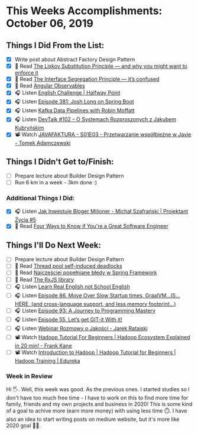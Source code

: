 # This Weeks Accomplishments: October 06, 2019

## Things I Did From the List:

- [x] Write post about Abstract Factory Design Pattern
- [x] 📗 Read [The Liskov Substitution Principle — and why you might want to enforce it](https://medium.com/hackernoon/the-liskov-substitution-principle-and-why-you-might-want-to-enforce-it-6f5bbb05c06d)
- [x] 📗 Read [The Interface Segregation Principle — it’s confused](https://medium.com/@jim_ej/the-interface-segregation-principle-its-confused-aa856de97d36)
- [x] 📗 Read [Angular Observables](https://angular.io/guide/observables)
- [x] 🎧 Listen [English Challenge | Halfway Point](https://youtu.be/Oq5UAMSSJ3Q)
- [x] 🎧 Listen [Episode 381: Josh Long on Spring Boot](https://www.se-radio.net/2019/09/episode-381-josh-long-on-spring-boot/)
- [x] 🎧 Listen [Kafka Data Pipelines with Robin Moffatt](https://softwareengineeringdaily.com/2019/09/23/kafka-data-pipelines-with-robin-moffatt/)
- [x] 🎧 Listen [DevTalk #102 – O Systemach Rozproszonych z Jakubem Kubryńskim](https://devstyle.pl/2019/09/23/devtalk-102-o-systemach-rozproszonych-z-jakubem-kubrynskim/)
- [x] 📽️ Watch [JAVAFAKTURA - S01E03 - Przetwarzanie współbieżne w Javie - Tomek Adamczewski](https://www.youtube.com/watch?v=ttvQvDC6z1A)

## Things I Didn't Get to/Finish:

- [ ] Prepare lecture about Builder Design Pattern
- [ ] Run 6 km in a week - 3km done :)

### Additional Things I Did:

- [x] 🎧 Listen [Jak Inwestuje Bloger Milioner - Michał Szafrański | Projektant Życia #5](https://youtu.be/ziKLub_lyGA)
- [x] 📗 Read [Four Ways to Know if You're a Great Software Engineer](https://medium.com/better-programming/4-tells-whether-youre-a-great-software-engineer-b0e496ed8f3b)

## Things I'll Do Next Week:

- [ ] Prepare lecture about Builder Design Pattern
- [ ] 📗 Read [Thread pool self-induced deadlocks](https://www.nurkiewicz.com/2018/09/thread-pool-self-induced-deadlocks.html?utm_source=jvm-bloggers.com&utm_medium=link&utm_campaign=jvm-bloggers)
- [ ] 📗 Read [Najczęściej popełniane błędy w Spring Framework](http://nullpointerexception.pl/najczesciej-popelniane-bledy-w-spring-framework/)
- [ ] 📗 Read [The RxJS library](https://angular.io/guide/rx-library)
- [ ] 🎧 Listen [Learn Real English not School English](https://youtu.be/nctksGqMup4)
- [ ] 🎧 Listen [Episode 86. Move Over Slow Startup times, GraalVM…IS…HERE. (and cross-language support, and less memory footprint…)](https://www.javapubhouse.com/2019/10/episode-86-move-over-slow-startup-times-graalvm-is-here-and-cross-language-support-and-less-memory-footprint.html)
- [ ] 🎧 Listen [Episode 93: A Journey to Programming Mastery](https://www.programmingthrowdown.com/2019/09/episode-93-journey-to-programming.html)
- [ ] 🎧 Listen [Episode 55. Let’s get GIT-it With it!](https://www.javapubhouse.com/2016/01/episode-55-lets-get-git-it-with-it.html)
- [ ] 🎧 Listen [Webinar Rozmowy o Jakości - Jarek Ratajski](https://youtu.be/LJPLM7M4xvw)
- [ ] 📽️ Watch [Hadoop Tutorial For Beginners | Hadoop Ecosystem Explained in 20 min! - Frank Kane](https://youtu.be/DCaiZq3aBSc)
- [ ] 📽️ Watch [Introduction to Hadoop | Hadoop Tutorial for Beginners | Hadoop Training | Edureka](https://youtu.be/rqVuj4nft-E)

### Week in Review
Hi 🖐. Well, this week was good. As the previous ones. I started studies so I don't have too much free time - I have to work on this to find more time for family, friends and my own projects and business in 2020! This is some kind of a goal to achive more (earn more money) with using less time ⏱️. I have also an idea to start writing posts on medium website, but it's more like 2020 goal 👊😉.
